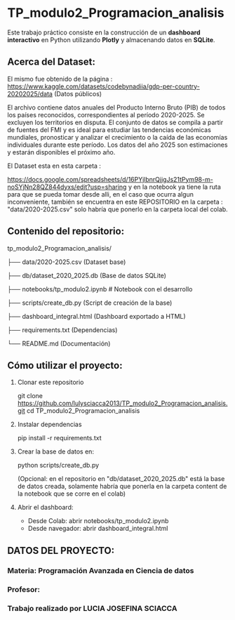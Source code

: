 # TP_modulo2_Programacion_analisis

Este trabajo práctico consiste en la construcción de un **dashboard interactivo** en Python utilizando **Plotly** y almacenando datos en **SQLite**.

## Acerca del Dataset:

El mismo fue obtenido de la página : https://www.kaggle.com/datasets/codebynadiia/gdp-per-country-20202025/data   (Datos públicos)

El  archivo contiene  datos anuales del Producto Interno Bruto (PIB) de todos los países reconocidos, correspondientes al período 2020-2025. Se excluyen los territorios en disputa. El conjunto de datos se compila a partir de fuentes del FMI y es ideal para estudiar las tendencias económicas mundiales, pronosticar y analizar el crecimiento o la caída de las economías individuales durante este período.
Los datos del año 2025 son estimaciones y estarán disponibles el próximo año.

El Dataset esta en esta carpeta :

https://docs.google.com/spreadsheets/d/16PYjlbnrQjjgJs21tPym98-m-noSYjNn28QZ844dyxs/edit?usp=sharing
y en la notebook ya tiene la ruta para que se pueda tomar desde alli, en el caso que ocurra algun inconveniente, también
se encuentra en este REPOSITORIO en la carpeta : "data/2020-2025.csv" solo habría que ponerlo en la carpeta local del colab. 




## Contenido del repositorio:

tp_modulo2_Programacion_analisis/

├── data/2020-2025.csv  (Dataset base)

├── db/dataset_2020_2025.db (Base de datos SQLite)

├── notebooks/tp_modulo2.ipynb # Notebook con el desarrollo

├── scripts/create_db.py (Script de creación de la base)

├── dashboard_integral.html (Dashboard exportado a HTML)

├── requirements.txt (Dependencias)

└── README.md (Documentación)


## Cómo utilizar el proyecto:

1. Clonar este repositorio  

   git clone https://github.com/lulysciacca2013/TP_modulo2_Programacion_analisis.git
   cd TP_modulo2_Programacion_analisis

2. Instalar dependencias

   pip install -r requirements.txt

3. Crear la base de datos en:

   python scripts/create_db.py

   (Opcional: en el repositorio en "db/dataset_2020_2025.db" está la base de datos creada, solamente habría que ponerla en la carpeta 
    content de la notebook que se corre en el colab)

4. Abrir el dashboard:

   - Desde Colab: abrir notebooks/tp_modulo2.ipynb
   - Desde navegador: abrir dashboard_integral.html

## DATOS DEL PROYECTO:

### Materia: Programación Avanzada en Ciencia de datos
### Profesor: 
### Trabajo realizado por LUCIA JOSEFINA SCIACCA




   
